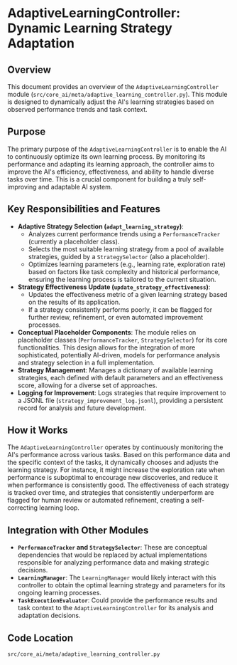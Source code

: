 # AdaptiveLearningController: Dynamic Learning Strategy Adaptation

## Overview

This document provides an overview of the `AdaptiveLearningController` module (`src/core_ai/meta/adaptive_learning_controller.py`). This module is designed to dynamically adjust the AI's learning strategies based on observed performance trends and task context.

## Purpose

The primary purpose of the `AdaptiveLearningController` is to enable the AI to continuously optimize its own learning process. By monitoring its performance and adapting its learning approach, the controller aims to improve the AI's efficiency, effectiveness, and ability to handle diverse tasks over time. This is a crucial component for building a truly self-improving and adaptable AI system.

## Key Responsibilities and Features

*   **Adaptive Strategy Selection (`adapt_learning_strategy`)**:
    *   Analyzes current performance trends using a `PerformanceTracker` (currently a placeholder class).
    *   Selects the most suitable learning strategy from a pool of available strategies, guided by a `StrategySelector` (also a placeholder).
    *   Optimizes learning parameters (e.g., learning rate, exploration rate) based on factors like task complexity and historical performance, ensuring the learning process is tailored to the current situation.
*   **Strategy Effectiveness Update (`update_strategy_effectiveness`)**:
    *   Updates the effectiveness metric of a given learning strategy based on the results of its application.
    *   If a strategy consistently performs poorly, it can be flagged for further review, refinement, or even automated improvement processes.
*   **Conceptual Placeholder Components**: The module relies on placeholder classes (`PerformanceTracker`, `StrategySelector`) for its core functionalities. This design allows for the integration of more sophisticated, potentially AI-driven, models for performance analysis and strategy selection in a full implementation.
*   **Strategy Management**: Manages a dictionary of available learning strategies, each defined with default parameters and an effectiveness score, allowing for a diverse set of approaches.
*   **Logging for Improvement**: Logs strategies that require improvement to a JSONL file (`strategy_improvement_log.jsonl`), providing a persistent record for analysis and future development.

## How it Works

The `AdaptiveLearningController` operates by continuously monitoring the AI's performance across various tasks. Based on this performance data and the specific context of the tasks, it dynamically chooses and adjusts the learning strategy. For instance, it might increase the exploration rate when performance is suboptimal to encourage new discoveries, and reduce it when performance is consistently good. The effectiveness of each strategy is tracked over time, and strategies that consistently underperform are flagged for human review or automated refinement, creating a self-correcting learning loop.

## Integration with Other Modules

*   **`PerformanceTracker` and `StrategySelector`**: These are conceptual dependencies that would be replaced by actual implementations responsible for analyzing performance data and making strategic decisions.
*   **`LearningManager`**: The `LearningManager` would likely interact with this controller to obtain the optimal learning strategy and parameters for its ongoing learning processes.
*   **`TaskExecutionEvaluator`**: Could provide the performance results and task context to the `AdaptiveLearningController` for its analysis and adaptation decisions.

## Code Location

`src/core_ai/meta/adaptive_learning_controller.py`